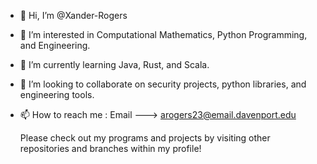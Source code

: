 - 👋 Hi, I’m @Xander-Rogers
- 👀 I’m interested in Computational Mathematics, Python Programming, and Engineering.
- 🌱 I’m currently learning Java, Rust, and Scala.
- 💞️ I’m looking to collaborate on security projects, python libraries, and engineering tools.
- 📫 How to reach me : Email ---> arogers23@email.davenport.edu

  Please check out my programs and projects by visiting other repositories and branches within my profile!

<!---
Xander-Rogers/Xander-Rogers is a ✨ special ✨ repository because its `README.md` (this file) appears on your GitHub profile.
You can click the Preview link to take a look at your changes.
--->
